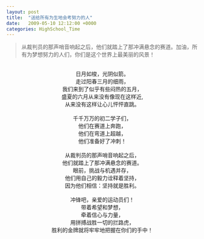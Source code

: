 ```yaml
---
layout: post
title:  "送给所有为生地会考努力的人"
date:   2009-05-10 12:12:00 +0000
categories: HighSchool_Time
---
```


<div>
<blockquote class='quote-style'>
从裁判员的那声哨音响起之后，他们就踏上了那冲满悬念的赛道。加油，所有为梦想努力的人们，你们是这个世界上最美丽的风景！<!--excerpt-->
</blockquote>
</div>

<div align='center'>
<br>
日月如梭，光阴似箭。 <br>
走过阳春三月的细雨， <br>
我们来到了似乎有些闷热的五月， <br>
盛夏的六月从来没有像现在这样近, <br>
从来没有这样让心儿怦怦直跳。 <br>
<br>
千千万万的初二学子们， <br>
他们在赛道上奔跑， <br>
他们在弯道上超越， <br>
他们准备好了冲刺！ <br>
<br>
从裁判员的那声哨音响起之后， <br>
他们就踏上了那冲满悬念的赛道。 <br>
眼前，挑战与机遇并存， <br>
他们用自己的毅力诠释着坚持， <br>
因为他们相信：坚持就是胜利。 <br>
<br>
冲锋吧，亲爱的运动员们！ <br>
带着希望和梦想， <br>
牵着信心与力量， <br>
用拼搏战胜一切的拦路虎， <br>
胜利的金牌就将牢牢地把握在你们的手中！<br>
</div>
